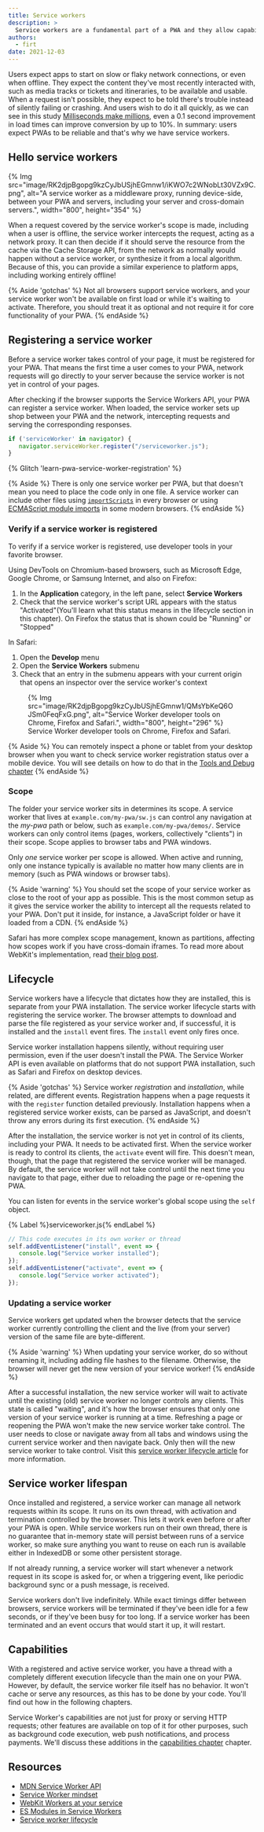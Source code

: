 ```yaml
---
title: Service workers
description: >
  Service workers are a fundamental part of a PWA and they allow capabilities such as fast loading regardless of the network, offline access, push notifications, and more.
authors:
  - firt
date: 2021-12-03
---
```


Users expect apps to start on slow or flaky network connections, or even when offline.
They expect the content they've most recently interacted with, such as media tracks or tickets and itineraries, to be available and usable.
When a request isn't possible, they expect to be told there's trouble instead of silently failing or crashing. And users wish to do it all quickly, as we can see in this study [Milliseconds make millions](/milliseconds-make-millions/), even a 0.1 second improvement in load times can improve conversion by up to 10%. In summary: users expect PWAs to be reliable and that's why we have service workers.

## Hello service workers

{% Img src="image/RK2djpBgopg9kzCyJbUSjhEGmnw1/iKWO7c2WNobLt30VZx9C.png",
alt="A service worker as a middleware proxy, running device-side, between your PWA and servers, including your server and cross-domain servers.", width="800", height="354" %}

When a request covered by the service worker's scope is made, including when a user is offline, the service worker intercepts the request, acting as a network proxy. It can then decide if it should serve the resource from the cache via the Cache Storage API, from the network as normally would happen without a service worker, or synthesize it from a local algorithm. Because of this, you can provide a similar experience to platform apps, including working entirely offline!

{% Aside 'gotchas' %}
Not all browsers support service workers, and your service worker won't be available on first load or while it's waiting to activate. Therefore, you should treat it as optional and not require it for core functionality of your PWA.
{% endAside %}

## Registering a service worker

Before a service worker takes control of your page, it  must be registered for your PWA. That means the first time a user comes to your PWA, network requests will go directly to your server because the service worker is not yet in control of your pages.

After checking if the browser supports the Service Workers API, your PWA can register a service worker. When loaded, the service worker sets up shop between your PWA and the network, intercepting requests and serving the corresponding responses.

```js
if ('serviceWorker' in navigator) {
   navigator.serviceWorker.register("/serviceworker.js");
}
```

{% Glitch 'learn-pwa-service-worker-registration' %}

{% Aside %}
There is only one service worker per PWA, but that doesn't mean you need to place the code only in one file. A service worker can include other files using [`importScripts`](https://developer.mozilla.org/docs/Web/API/WorkerGlobalScope/importScripts) in every browser or using [ECMAScript module imports](/es-modules-in-sw/) in some modern browsers.
{% endAside %}

### Verify if a service worker is registered

To verify if a service worker is registered, use developer tools in your favorite browser.

Using DevTools on Chromium-based browsers, such as Microsoft Edge, Google Chrome, or Samsung Internet, and also on Firefox:

1. In the **Application** category, in the left pane, select **Service Workers**
1. Check that the service worker's script URL appears with the status "Activated"(You'll learn what this status means in the lifecycle section in this chapter). On Firefox the status that is shown could be "Running" or "Stopped"

In Safari:

1. Open the **Develop** menu
1. Open the **Service Workers** submenu
1. Check that an entry in the submenu appears with your current origin that opens an inspector over the service worker's context

<figure>
{% Img src="image/RK2djpBgopg9kzCyJbUSjhEGmnw1/QMsYbKeQ6OJSm0FeqFxG.png", alt="Service Worker developer tools on Chrome, Firefox and Safari.", width="800", height="296" %}
  <figcaption>Service Worker developer tools on Chrome, Firefox and Safari.</figcaption>
</figure>

{% Aside %}
You can remotely inspect a phone or tablet from your desktop browser when you want to check service worker registration status over a mobile device. You will see details on how to do that in the [Tools and Debug chapter](/tools-and-debug)
{% endAside %}

### Scope

The folder your service worker sits in determines its scope. A service worker that lives at `example.com/my-pwa/sw.js` can control any navigation at the *my-pwa* path or below, such as `example.com/my-pwa/demos/`. Service workers can only control items (pages, workers, collectively "clients") in their scope. Scope applies to browser tabs and PWA windows.

Only *one* service worker per scope is allowed. When active and running, only one instance typically is available no matter how many clients are in memory (such as PWA windows or browser tabs).

{% Aside 'warning' %}
You should set the scope of your service worker as close to the root of your app as possible. This is the most common setup as it gives the service worker the ability to intercept all the requests related to your PWA. Don't put it inside, for instance, a JavaScript folder or have it loaded from a CDN. {% endAside %}

Safari has more complex scope management, known as partitions, affecting how scopes work if you have cross-domain iframes. To read more about WebKit's implementation, read [their blog post](https://webkit.org/blog/8090/workers-at-your-service/).

## Lifecycle

Service workers have a lifecycle that dictates how they are installed, this is separate from your PWA installation.
The service worker lifecycle starts with registering the service worker. The browser attempts to download and parse the file registered as your service worker and, if successful, it is installed and the `install` event fires. The `install` event only fires once.

Service worker installation happens silently, without requiring user permission, even if the user doesn't install the PWA. The Service Worker API is even available on platforms that do not support PWA installation, such as Safari and Firefox on desktop devices.

{% Aside 'gotchas' %}
Service worker *registration* and *installation*, while related, are different events. Registration happens when a page requests it with the `register` function detailed previously. Installation happens when a registered service worker exists, can be parsed as JavaScript, and doesn't throw any errors during its first execution.
{% endAside %}

After the installation, the service worker is not yet in control of its clients, including your PWA. It needs to be activated first. When the service worker is ready to control its clients, the `activate` event will fire. This doesn't mean, though, that the page that registered the service worker will be managed. By default, the service worker will not take control until the next time you navigate to that page, either due to reloading the page or re-opening the PWA.

You can listen for events in the service worker's global scope using the `self` object.

{% Label %}serviceworker.js{% endLabel %}

```js
// This code executes in its own worker or thread
self.addEventListener("install", event => {
   console.log("Service worker installed");
});
self.addEventListener("activate", event => {
   console.log("Service worker activated");
});
```

### Updating a service worker

Service workers get updated when the browser detects that the service worker currently controlling the client and the live (from your server) version of the same file are byte-different.

{% Aside 'warning' %}
When updating your service worker, do so without renaming it, including adding file hashes to the filename. Otherwise, the browser will never get the new version of your service worker!
{% endAside %}

After a successful installation, the new service worker will wait to activate until the existing (old) service worker no longer controls any clients. This state is called "waiting", and it's how the browser ensures that only one version of your service worker is running at a time.
Refreshing a page or reopening the PWA won't make the new service worker take control. The user needs to close or navigate away from all tabs and windows using the current service worker and then navigate back. Only then will the new service worker to take control.
Visit this [service worker lifecycle article](https://developers.google.com/web/fundamentals/primers/service-workers/lifecycle) for more information.

## Service worker lifespan

Once installed and registered, a service worker can manage all network requests within its scope. It runs on its  own thread, with activation and termination controlled by the browser. This lets it work even before or after your PWA is open. While service workers run on their own thread, there is no guarantee that in-memory state will persist between runs of a service worker, so make sure anything you want to reuse on each run is available either in IndexedDB or some other persistent storage.

If not already running, a service worker will start whenever a network request in its scope is asked for, or when a triggering event, like periodic background sync or a push message, is received.

Service workers don't live indefinitely. While exact timings differ between browsers, service workers will be terminated if they've been idle for a few seconds, or if they've been busy for too long. If a service worker has been terminated and an event occurs that would start it up, it will restart.

## Capabilities

With a registered and active service worker, you have a thread with a completely different execution lifecycle than the main one on your PWA. However, by default, the service worker file itself has no behavior. It won't cache or serve any resources, as this has to be done by your code. You'll find out how in the following chapters.

Service Worker's capabilities are not just for proxy or serving HTTP requests; other features are available on top of it for other purposes, such as background code execution, web push notifications, and process payments. We'll discuss these additions in the [capabilities chapter](/learn/pwa/capabilities) chapter.

##  Resources

- [MDN Service Worker API](https://developer.mozilla.org/docs/Web/API/Service_Worker_API)
- [Service Worker mindset](/service-worker-mindset/)
- [WebKit Workers at your service](https://webkit.org/blog/8090/workers-at-your-service/)
- [ES Modules in Service Workers](/es-modules-in-sw/)
- [Service worker lifecycle](https://developers.google.com/web/fundamentals/primers/service-workers/lifecycle)

